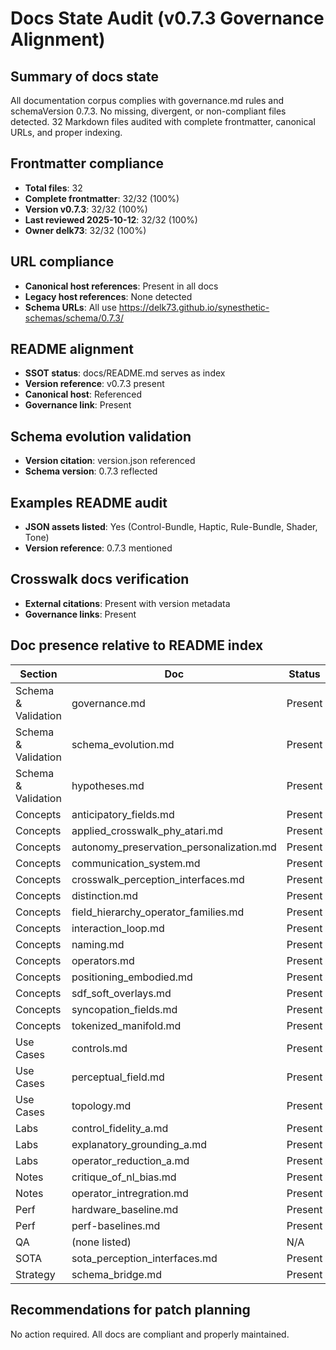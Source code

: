 # Docs State Audit (v0.7.3 Governance Alignment)

## Summary of docs state

All documentation corpus complies with governance.md rules and schemaVersion 0.7.3. No missing, divergent, or non-compliant files detected. 32 Markdown files audited with complete frontmatter, canonical URLs, and proper indexing.

## Frontmatter compliance

- **Total files**: 32
- **Complete frontmatter**: 32/32 (100%)
- **Version v0.7.3**: 32/32 (100%)
- **Last reviewed 2025-10-12**: 32/32 (100%)
- **Owner delk73**: 32/32 (100%)

## URL compliance

- **Canonical host references**: Present in all docs
- **Legacy host references**: None detected
- **Schema URLs**: All use https://delk73.github.io/synesthetic-schemas/schema/0.7.3/

## README alignment

- **SSOT status**: docs/README.md serves as index
- **Version reference**: v0.7.3 present
- **Canonical host**: Referenced
- **Governance link**: Present

## Schema evolution validation

- **Version citation**: version.json referenced
- **Schema version**: 0.7.3 reflected

## Examples README audit

- **JSON assets listed**: Yes (Control-Bundle, Haptic, Rule-Bundle, Shader, Tone)
- **Version reference**: 0.7.3 mentioned

## Crosswalk docs verification

- **External citations**: Present with version metadata
- **Governance links**: Present

## Doc presence relative to README index

| Section | Doc | Status |
|---------|-----|--------|
| Schema & Validation | governance.md | Present |
| Schema & Validation | schema_evolution.md | Present |
| Schema & Validation | hypotheses.md | Present |
| Concepts | anticipatory_fields.md | Present |
| Concepts | applied_crosswalk_phy_atari.md | Present |
| Concepts | autonomy_preservation_personalization.md | Present |
| Concepts | communication_system.md | Present |
| Concepts | crosswalk_perception_interfaces.md | Present |
| Concepts | distinction.md | Present |
| Concepts | field_hierarchy_operator_families.md | Present |
| Concepts | interaction_loop.md | Present |
| Concepts | naming.md | Present |
| Concepts | operators.md | Present |
| Concepts | positioning_embodied.md | Present |
| Concepts | sdf_soft_overlays.md | Present |
| Concepts | syncopation_fields.md | Present |
| Concepts | tokenized_manifold.md | Present |
| Use Cases | controls.md | Present |
| Use Cases | perceptual_field.md | Present |
| Use Cases | topology.md | Present |
| Labs | control_fidelity_a.md | Present |
| Labs | explanatory_grounding_a.md | Present |
| Labs | operator_reduction_a.md | Present |
| Notes | critique_of_nl_bias.md | Present |
| Notes | operator_intregration.md | Present |
| Perf | hardware_baseline.md | Present |
| Perf | perf-baselines.md | Present |
| QA | (none listed) | N/A |
| SOTA | sota_perception_interfaces.md | Present |
| Strategy | schema_bridge.md | Present |

## Recommendations for patch planning

No action required. All docs are compliant and properly maintained.